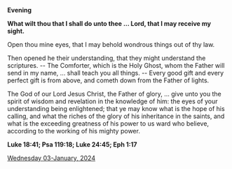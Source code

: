 **Evening**

**What wilt thou that I shall do unto thee ... Lord, that I may receive my sight.**
 
Open thou mine eyes, that I may behold wondrous things out of thy law.
 
Then opened he their understanding, that they might understand the scriptures. -- The Comforter, which is the Holy Ghost, whom the Father will send in my name, ... shall teach you all things. -- Every good gift and every perfect gift is from above, and cometh down from the Father of lights.
 
The God of our Lord Jesus Christ, the Father of glory, ... give unto you the spirit of wisdom and revelation in the knowledge of him: the eyes of your understanding being enlightened; that ye may know what is the hope of his calling, and what the riches of the glory of his inheritance in the saints, and what is the exceeding greatness of his power to us ward who believe, according to the working of his mighty power.  

**Luke 18:41; Psa 119:18; Luke 24:45; Eph 1:17**

[Wednesday 03-January, 2024](https://t.me/daily_light)

